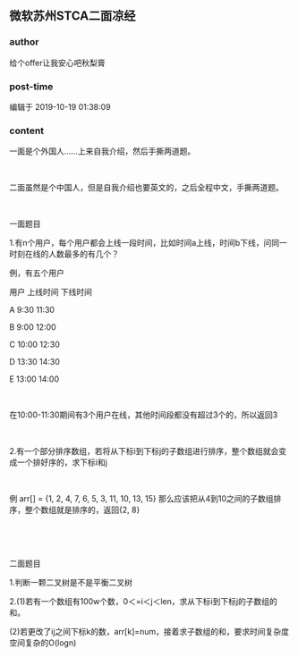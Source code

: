 ## 微软苏州STCA二面凉经
### author 
给个offer让我安心吧秋梨膏
### post-time 

编辑于  2019-10-19 01:38:09
### content 
<div class="post-topic-des nc-post-content">
 <p>
  一面是个外国人……上来自我介绍，然后手撕两道题。
 </p>
 <p>
  <br/>
 </p>
 <p>
  二面虽然是个中国人，但是自我介绍也要英文的，之后全程中文，手撕两道题。
 </p>
 <p>
  <br/>
 </p>
 <p>
  一面题目
 </p>
 <p>
  1.有n个用户，每个用户都会上线一段时间，比如时间a上线，时间b下线，问同一时刻在线的人数最多的有几个？
 </p>
 <p>
  例，有五个用户
 </p>
 <p>
  用户  上线时间  下线时间
 </p>
 <p>
  A           9:30          11:30
 </p>
 <p>
  B           9:00          12:00
 </p>
 <p>
  C           10:00        12:30
 </p>
 <p>
  D           13:30        14:30
 </p>
 <p>
  E           13:00         14:00
 </p>
 <p>
  <br/>
 </p>
 <p>
  在10:00-11:30期间有3个用户在线，其他时间段都没有超过3个的，所以返回3
 </p>
 <p>
  <br/>
 </p>
 <p>
  2.有一个部分排序数组，若将从下标i到下标j的子数组进行排序，整个数组就会变成一个排好序的，求下标i和j
 </p>
 <p>
  <br/>
 </p>
 <p>
  例 arr[] = {1, 2, 4, 7, 6, 5, 3, 11, 10, 13, 15} 那么应该把从4到10之间的子数组排序，整个数组就是排序的，返回{2, 8}
 </p>
 <p>
  <br/>
 </p>
 <p>
  <br/>
 </p>
 <p>
  二面题目
 </p>
 <p>
  1.判断一颗二叉树是不是平衡二叉树
 </p>
 <p>
  2.(1)若有一个数组有100w个数，0＜=i＜j＜len，求从下标i到下标j的子数组的和。
 </p>
 <p>
  (2)若更改了ij之间下标k的数，arr[k]=num，接着求子数组的和，要求时间复杂度空间复杂的O(logn)
 </p>
</div>
